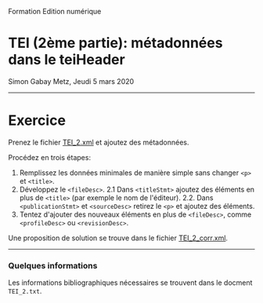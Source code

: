 Formation Edition numérique

# TEI (2ème partie): métadonnées dans le teiHeader

Simon Gabay
Metz, Jeudi 5 mars 2020

---
# Exercice

Prenez le fichier [TEI_2.xml](XXX) et ajoutez des métadonnées.

Procédez en trois étapes:
1. Remplissez les données minimales de manière simple sans changer ```<p>``` et ```<title>```.
2. Développez le ```<fileDesc>```.
	2.1 Dans ```<titleStmt>``` ajoutez des éléments en plus de ```<title>``` (par exemple le nom de l'éditeur).
	2.2. Dans ```<publicationStmt>``` et ```<sourceDesc>``` retirez le ```<p>``` et ajoutez des éléments.
4. Tentez d'ajouter des nouveaux éléments en plus de  ```<fileDesc>```, comme ```<profileDesc>``` ou ```<revisionDesc>```.

Une proposition de solution se trouve dans le fichier [TEI_2_corr.xml](XXX).

---

### Quelques informations

Les informations bibliographiques nécessaires se trouvent dans le docment ```TEI_2.txt```.
